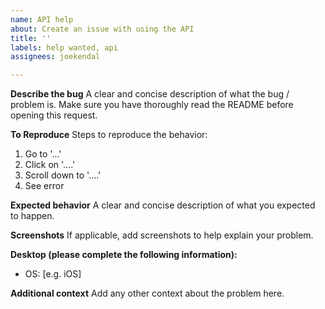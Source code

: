 ```yaml
---
name: API help
about: Create an issue with using the API
title: ''
labels: help wanted, api
assignees: joekendal

---
```


**Describe the bug**
A clear and concise description of what the bug / problem is. Make sure you have thoroughly read the README before opening this request.

**To Reproduce**
Steps to reproduce the behavior:
1. Go to '...'
2. Click on '....'
3. Scroll down to '....'
4. See error

**Expected behavior**
A clear and concise description of what you expected to happen.

**Screenshots**
If applicable, add screenshots to help explain your problem.

**Desktop (please complete the following information):**
 - OS: [e.g. iOS]

**Additional context**
Add any other context about the problem here.
